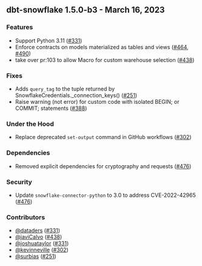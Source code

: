 ## dbt-snowflake 1.5.0-b3 - March 16, 2023

### Features

- Support Python 3.11 ([#331](https://github.com/dbt-labs/dbt-snowflake/issues/331))
- Enforce contracts on models materialized as tables and views ([#464](https://github.com/dbt-labs/dbt-snowflake/issues/464), [#490](https://github.com/dbt-labs/dbt-snowflake/issues/490))
- take over pr:103 to allow Macro for custom warehouse selection ([#438](https://github.com/dbt-labs/dbt-snowflake/issues/438))

### Fixes

- Adds `query_tag` to the tuple returned by SnowflakeCredentials._connection_keys() ([#251](https://github.com/dbt-labs/dbt-snowflake/issues/251))
- Raise warning (not error) for custom code with isolated BEGIN; or COMMIT; statements ([#388](https://github.com/dbt-labs/dbt-snowflake/issues/388))

### Under the Hood

- Replace deprecated `set-output` command in GitHub workflows ([#302](https://github.com/dbt-labs/dbt-snowflake/issues/302))

### Dependencies

- Removed explicit dependencies for cryptography and requests ([#476](https://github.com/dbt-labs/dbt-snowflake/pull/476))

### Security

- Update `snowflake-connector-python` to 3.0 to address CVE-2022-42965 ([#476](https://github.com/dbt-labs/dbt-snowflake/pull/476))

### Contributors
- [@dataders](https://github.com/dataders) ([#331](https://github.com/dbt-labs/dbt-spark/issues/331))
- [@javiCalvo](https://github.com/javiCalvo) ([#438](https://github.com/dbt-labs/dbt-spark/issues/438))
- [@joshuataylor](https://github.com/joshuataylor) ([#331](https://github.com/dbt-labs/dbt-spark/issues/331))
- [@kevinneville](https://github.com/kevinneville) ([#302](https://github.com/dbt-labs/dbt-spark/issues/302))
- [@surbias](https://github.com/surbias) ([#251](https://github.com/dbt-labs/dbt-spark/issues/251))
